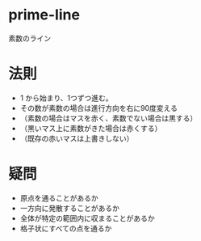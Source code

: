 # prime-line
素数のライン

# 法則
- 1 から始まり、1つずつ進む。
- その数が素数の場合は進行方向を右に90度変える
- （素数の場合はマスを赤く、素数でない場合は黒する）
- （黒いマス上に素数がきた場合は赤くする）
- （既存の赤いマスは上書きしない）

# 疑問
- 原点を通ることがあるか
- 一方向に発散することがあるか
- 全体が特定の範囲内に収まることがあるか
- 格子状にすべての点を通るか
